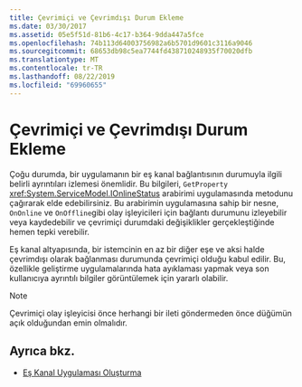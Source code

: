 ```yaml
---
title: Çevrimiçi ve Çevrimdışı Durum Ekleme
ms.date: 03/30/2017
ms.assetid: 05e5f51d-81b6-4c17-b364-9dda447a5fce
ms.openlocfilehash: 74b113d64003756982a6b5701d9601c3116a9046
ms.sourcegitcommit: 68653db98c5ea7744fd438710248935f70020dfb
ms.translationtype: MT
ms.contentlocale: tr-TR
ms.lasthandoff: 08/22/2019
ms.locfileid: "69960655"
---
```

# <a name="adding-online-and-offline-status"></a>Çevrimiçi ve Çevrimdışı Durum Ekleme
Çoğu durumda, bir uygulamanın bir eş kanal bağlantısının durumuyla ilgili belirli ayrıntıları izlemesi önemlidir. Bu bilgileri, `GetProperty` <xref:System.ServiceModel.IOnlineStatus> arabirimi uygulamasında metodunu çağırarak elde edebilirsiniz. Bu arabirimin uygulamasına sahip bir nesne, `OnOnline` ve `OnOffline`gibi olay işleyicileri için bağlantı durumunu izleyebilir veya kaydedebilir ve çevrimiçi durumdaki değişiklikler gerçekleştiğinde hemen tepki verebilir.  
  
 Eş kanal altyapısında, bir istemcinin en az bir diğer eşe ve aksi halde çevrimdışı olarak bağlanması durumunda çevrimiçi olduğu kabul edilir. Bu, özellikle geliştirme uygulamalarında hata ayıklaması yapmak veya son kullanıcıya ayrıntılı bilgiler görüntülemek için yararlı olabilir.  
  
> [!NOTE]
> Çevrimiçi olay işleyicisi önce herhangi bir ileti göndermeden önce düğümün açık olduğundan emin olmalıdır.  
  
## <a name="see-also"></a>Ayrıca bkz.

- [Eş Kanal Uygulaması Oluşturma](../../../../docs/framework/wcf/feature-details/building-a-peer-channel-application.md)
